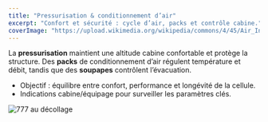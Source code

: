```yaml
---
title: "Pressurisation & conditionnement d’air"
excerpt: "Confort et sécurité : cycle d’air, packs et contrôle cabine."
coverImage: "https://upload.wikimedia.org/wikipedia/commons/4/45/Air_India_777-300ER_VT-ALL.jpg"
---
```


La **pressurisation** maintient une altitude cabine confortable et protège la structure. Des **packs** de conditionnement d’air régulent température et débit, tandis que des **soupapes** contrôlent l’évacuation.

- Objectif : équilibre entre confort, performance et longévité de la cellule.  
- Indications cabine/équipage pour surveiller les paramètres clés.

![777 au décollage](https://upload.wikimedia.org/wikipedia/commons/4/45/Air_India_777-300ER_VT-ALL.jpg)

